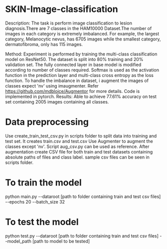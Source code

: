 # SKIN-Image-classification

Description:
The task is perform image classification to lesion diagnosis.There are 7 classes in the HAM10000 Dataset.The number of images in each category is extremely imbalanced. For example, the largest category, Melanocytic nevus, has 6705 images
while the smallest category, dermatofibroma, only has 115 images.

Method:
Experiment is performed by training the multi-class classification model on ResNet50. 
The dataset is split into 80% training and 20% validation set. The fully connected layer in base model is modified according to number of classes required.
Softmax is used as the activation function in the prediction layer and multi-class cross entropy as the loss function.
To handle the imbalance in dataset, i augment the images of classes expect 'nv' using imaugmenter. Refer https://github.com/mdbloice/Augmentor for more details.
Code is implemented in pytorch.
Results:
Able to achieve 77.61% accuracy on test set containing 2005 images containing all classes.

# Data preprocessing
Use create_train_test_csv.py in scripts folder to split data into training and test set. It creates train.csv and test.csv
Use Augmenter to augment the classes except 'nv'. Script aug_csv.py can be used as reference.
After augmentation create CSV file for both train and test datasets containing absolute paths of files and class label.
sample csv files can be seen in scripts folder.

# To train the model
python main.py --dataroot [path to folder containing train and test csv files] --epochs 20 --batch_size 32

# To test the model
python test.py --dataroot [path to folder containing train and test csv files] --model_path [path to model to be tested]
